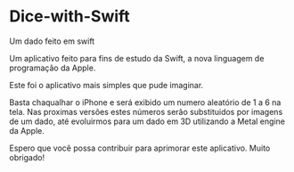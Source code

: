 Dice-with-Swift
===============

Um dado feito em swift

Um aplicativo feito para fins de estudo da Swift, a nova linguagem de programação da Apple.

Este foi o aplicativo mais simples que pude imaginar.

Basta chaqualhar o iPhone e será exibido um numero aleatório de 1 a 6 na tela.
Nas proximas versões estes números serão substituidos por imagens de um dado, até evoluirmos para um dado em 3D utilizando a Metal engine da Apple.

Espero que você possa contribuir para aprimorar este aplicativo.
Muito obrigado!
